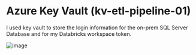 # Azure Key Vault (kv-etl-pipeline-01)

I used key vault to store the login information for the on-prem SQL Server Database and for my Databricks workspace token.

![image](https://github.com/user-attachments/assets/16a6134b-df9c-4d2a-82b2-c4713be5255a)
